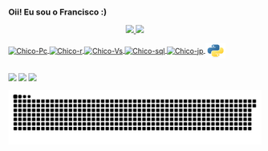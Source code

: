### Oii! Eu sou o Francisco :) 


<div align="center">
  <a href="https://github.com/francosoa">
  <img height="180em" src="https://github-readme-stats.vercel.app/api?username=francosoa&show_icons=true&theme=dark&include_all_commits=true&count_private=true"/>
  <img height="180em" src="https://github-readme-stats.vercel.app/api/top-langs/?username=francosoa&layout=compact&langs_count=7&theme=dark"/>
</div>

<div style="display: inline_block"><br>
  <img align="center" alt="Chico-Pc" height="30" width="40" src="https://cdn.jsdelivr.net/gh/devicons/devicon/icons/pycharm/pycharm-original.svg">
  <img align="center" alt="Chico-r" height="30" width="40" src="https://cdn.jsdelivr.net/gh/devicons/devicon/icons/r/r-original.svg">
  <img align="center" alt="Chico-Vs" height="30" width="40" src="https://cdn.jsdelivr.net/gh/devicons/devicon/icons/vscode/vscode-original.svg">
  <img align="center" alt="Chico-sql" height="30" width="40" src="https://cdn.jsdelivr.net/gh/devicons/devicon/icons/postgresql/postgresql-original.svg">
  <img align="center" alt="Chico-jp" height="30" width="40" src="https://cdn.jsdelivr.net/gh/devicons/devicon/icons/jupyter/jupyter-original-wordmark.svg">
  <img align="center" alt="Chico-Python" height="30" width="40" src="https://raw.githubusercontent.com/devicons/devicon/master/icons/python/python-original.svg">

</div>
  
  
##
 
<div> 
  <a href="https://discord.com/channels/@me" target="_blank"><img src="https://img.shields.io/badge/Discord-7289DA?style=for-the-badge&logo=discord&logoColor=white" target="_blank"></a>
  <a href="mailto:francosoamota@gmail.com" target="_blank"><img src="https://img.shields.io/badge/Gmail-D14836?style=for-the-badge&logo=gmail&logoColor=white" target="_blank"></a>
 	<a href="https://www.linkedin.com/in/franciscosoaresmota/" target="_blank"><img src="https://img.shields.io/badge/LinkedIn-0077B5?style=for-the-badge&logo=linkedin&logoColor=white" target="_blank"></a>
 
  
  ![Snake animation](https://github.com/francosoa/francosoa/blob/output/github-contribution-grid-snake.svg)
 <div> 
